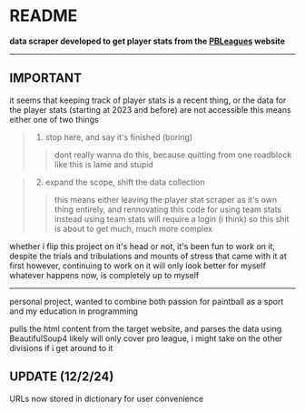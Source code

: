 # README

**data scraper developed to get player stats from the [PBLeagues](https://pbleagues.com/) website**

-----------------------------------------------------------------------------------------

## IMPORTANT

it seems that keeping track of player stats is a recent thing, or the data for the player stats (starting at 2023 and before) are not accessible
this means either one of two things

> 1. stop here, and say it's finished (boring)
>> dont really wanna do this, because quitting from one roadblock like this is lame and stupid

> 2. expand the scope, shift the data collection
>> this means either leaving the player stat scraper as it's own thing entirely, and rennovating this code for using team stats instead
>> using team stats will require a login (i think) so this shit is about to get much, much more complex

whether i flip this project on it's head or not, it's been fun to work on it, despite the trials and tribulations and mounts of stress that came with it at first
however, continuing to work on it will only look better for myself
whatever happens now, is completely up to myself

-----------------------------------------------------------------------------------------

personal project, wanted to combine both passion for paintball as a sport and my education in programming

pulls the html content from the target website, and parses the data using BeautifulSoup4
likely will only cover pro league, i might take on the other divisions if i get around to it

## UPDATE (12/2/24)

URLs now stored in dictionary for user convenience